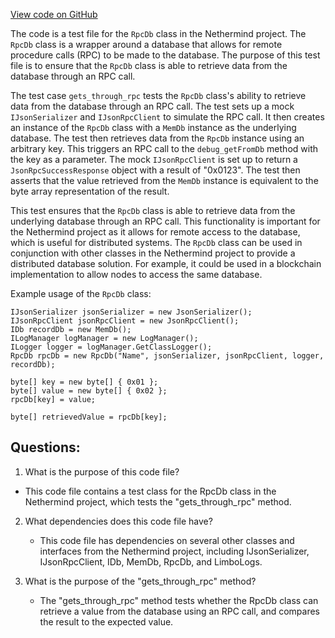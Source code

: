 [View code on GitHub](https://github.com/NethermindEth/nethermind/src/Nethermind/Nethermind.Db.Test/Rpc/RpcDbTests.cs)

The code is a test file for the `RpcDb` class in the Nethermind project. The `RpcDb` class is a wrapper around a database that allows for remote procedure calls (RPC) to be made to the database. The purpose of this test file is to ensure that the `RpcDb` class is able to retrieve data from the database through an RPC call.

The test case `gets_through_rpc` tests the `RpcDb` class's ability to retrieve data from the database through an RPC call. The test sets up a mock `IJsonSerializer` and `IJsonRpcClient` to simulate the RPC call. It then creates an instance of the `RpcDb` class with a `MemDb` instance as the underlying database. The test then retrieves data from the `RpcDb` instance using an arbitrary key. This triggers an RPC call to the `debug_getFromDb` method with the key as a parameter. The mock `IJsonRpcClient` is set up to return a `JsonRpcSuccessResponse` object with a result of "0x0123". The test then asserts that the value retrieved from the `MemDb` instance is equivalent to the byte array representation of the result.

This test ensures that the `RpcDb` class is able to retrieve data from the underlying database through an RPC call. This functionality is important for the Nethermind project as it allows for remote access to the database, which is useful for distributed systems. The `RpcDb` class can be used in conjunction with other classes in the Nethermind project to provide a distributed database solution. For example, it could be used in a blockchain implementation to allow nodes to access the same database. 

Example usage of the `RpcDb` class:

```
IJsonSerializer jsonSerializer = new JsonSerializer();
IJsonRpcClient jsonRpcClient = new JsonRpcClient();
IDb recordDb = new MemDb();
ILogManager logManager = new LogManager();
ILogger logger = logManager.GetClassLogger();
RpcDb rpcDb = new RpcDb("Name", jsonSerializer, jsonRpcClient, logger, recordDb);

byte[] key = new byte[] { 0x01 };
byte[] value = new byte[] { 0x02 };
rpcDb[key] = value;

byte[] retrievedValue = rpcDb[key];
```
## Questions: 
 1. What is the purpose of this code file?
   - This code file contains a test class for the RpcDb class in the Nethermind project, which tests the "gets_through_rpc" method.

2. What dependencies does this code file have?
   - This code file has dependencies on several other classes and interfaces from the Nethermind project, including IJsonSerializer, IJsonRpcClient, IDb, MemDb, RpcDb, and LimboLogs.

3. What is the purpose of the "gets_through_rpc" method?
   - The "gets_through_rpc" method tests whether the RpcDb class can retrieve a value from the database using an RPC call, and compares the result to the expected value.